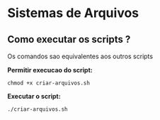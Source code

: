 
# Sistemas de Arquivos


## Como executar os scripts ?
Os comandos sao equivalentes aos outros scripts

****Permitir execucao do script:****

    chmod +x criar-arquivos.sh
   
   **Executar o script:**

    ./criar-arquivos.sh

